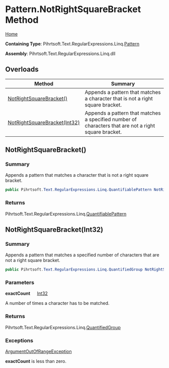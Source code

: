 # Pattern\.NotRightSquareBracket Method

[Home](../../../../../../README.md)

**Containing Type**: Pihrtsoft\.Text\.RegularExpressions\.Linq\.[Pattern](../README.md)

**Assembly**: Pihrtsoft\.Text\.RegularExpressions\.Linq\.dll

## Overloads

| Method | Summary |
| ------ | ------- |
| [NotRightSquareBracket()](#Pihrtsoft_Text_RegularExpressions_Linq_Pattern_NotRightSquareBracket) | Appends a pattern that matches a character that is not a right square bracket\. |
| [NotRightSquareBracket(Int32)](#Pihrtsoft_Text_RegularExpressions_Linq_Pattern_NotRightSquareBracket_System_Int32_) | Appends a pattern that matches a specified number of characters that are not a right square bracket\. |

## NotRightSquareBracket\(\) <a name="Pihrtsoft_Text_RegularExpressions_Linq_Pattern_NotRightSquareBracket"></a>

### Summary

Appends a pattern that matches a character that is not a right square bracket\.

```csharp
public Pihrtsoft.Text.RegularExpressions.Linq.QuantifiablePattern NotRightSquareBracket()
```

### Returns

Pihrtsoft\.Text\.RegularExpressions\.Linq\.[QuantifiablePattern](../../QuantifiablePattern/README.md)

## NotRightSquareBracket\(Int32\) <a name="Pihrtsoft_Text_RegularExpressions_Linq_Pattern_NotRightSquareBracket_System_Int32_"></a>

### Summary

Appends a pattern that matches a specified number of characters that are not a right square bracket\.

```csharp
public Pihrtsoft.Text.RegularExpressions.Linq.QuantifiedGroup NotRightSquareBracket(int exactCount)
```

### Parameters

**exactCount** &emsp; [Int32](https://docs.microsoft.com/en-us/dotnet/api/system.int32)

A number of times a character has to be matched\.

### Returns

Pihrtsoft\.Text\.RegularExpressions\.Linq\.[QuantifiedGroup](../../QuantifiedGroup/README.md)

### Exceptions

[ArgumentOutOfRangeException](https://docs.microsoft.com/en-us/dotnet/api/system.argumentoutofrangeexception)

**exactCount** is less than zero\.

